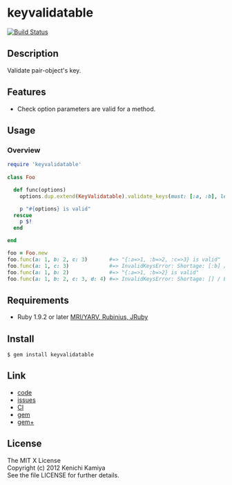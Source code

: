 keyvalidatable
==============

[![Build Status](https://secure.travis-ci.org/kachick/keyvalidatable.png)](http://travis-ci.org/kachick/keyvalidatable)

Description
-----------

Validate pair-object's key.

Features
--------

* Check option parameters are valid for a method.

Usage
-----

### Overview

```ruby
require 'keyvalidatable'
    
class Foo

  def func(options)
    options.dup.extend(KeyValidatable).validate_keys(must: [:a, :b], let: [:c])

    p "#{options} is valid"
  rescue
    p $!
  end

end

foo = Foo.new
foo.func(a: 1, b: 2, c: 3)       #=> "{:a=>1, :b=>2, :c=>3} is valid"
foo.func(a: 1, c: 3)             #=> InvalidKeysError: Shortage: [:b] / Excess: []
foo.func(a: 1, b: 2)             #=> "{:a=>1, :b=>2} is valid"
foo.func(a: 1, b: 2, c: 3, d: 4) #=> InvalidKeysError: Shortage: [] / Excess: [:d]
```

Requirements
------------

* Ruby 1.9.2 or later [MRI/YARV, Rubinius, JRuby](http://travis-ci.org/#!/kachick/keyvalidatable)

Install
-------

```shell
$ gem install keyvalidatable
```

Link
----

* [code](https://github.com/kachick/keyvalidatable)
* [issues](https://github.com/kachick/keyvalidatable/issues)
* [CI](http://travis-ci.org/#!/kachick/keyvalidatable)
* [gem](https://rubygems.org/gems/keyvalidatable)
* [gem+](http://metagem.info/gems/keyvalidatable)

License
-------

The MIT X License  
Copyright (c) 2012 Kenichi Kamiya  
See the file LICENSE for further details.
